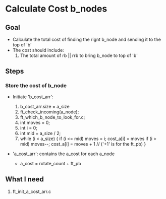 
# Calculate Cost b_nodes

## Goal
+ Calculate the total cost of finding the rignt b_node and sending it to the top of 'b'
+ The cost should include:
  1. The total amount of rb || rrb to bring b_node to top of 'b'

## Steps

### Store the cost of b_node
+ Initiate 'b_cost_arr':
  1. b_cost_arr.size = a_size
  2. ft_check_incoming(a_node);
  3. ft_which_b_node_to_look_for.c;
  4. int moves = 0;
  5. int i = 0;
  6. int mid = a_size / 2;
  7. while (i < a_size)
	{
		if (i <= mid)
			moves = i;
			cost_a[i] = moves
		if (i > mid)
			moves--;
			cost_a[i] = moves + 1  // ('+1' is for the ft_pb)
	}

+ 'a_cost_arr': contains the a_cost for each a_node
     + a_cost = rotate_count + ft_pb

## What I need

1. ft_init_a_cost_arr.c
